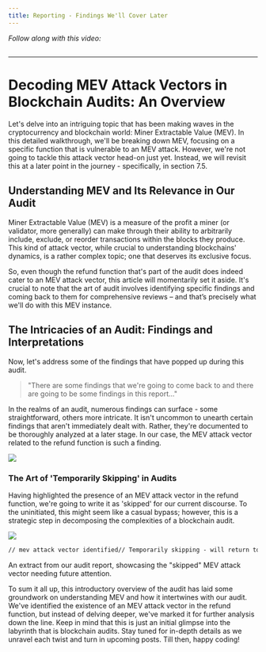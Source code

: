 ```yaml
---
title: Reporting - Findings We'll Cover Later
---
```


_Follow along with this video:_

## 

---

# Decoding MEV Attack Vectors in Blockchain Audits: An Overview

Let's delve into an intriguing topic that has been making waves in the cryptocurrency and blockchain world: Miner Extractable Value (MEV). In this detailed walkthrough, we'll be breaking down MEV, focusing on a specific function that is vulnerable to an MEV attack. However, we're not going to tackle this attack vector head-on just yet. Instead, we will revisit this at a later point in the journey - specifically, in section 7.5.

## Understanding MEV and Its Relevance in Our Audit

Miner Extractable Value (MEV) is a measure of the profit a miner (or validator, more generally) can make through their ability to arbitrarily include, exclude, or reorder transactions within the blocks they produce. This kind of attack vector, while crucial to understanding blockchains' dynamics, is a rather complex topic; one that deserves its exclusive focus.

So, even though the refund function that's part of the audit does indeed cater to an MEV attack vector, this article will momentarily set it aside. It's crucial to note that the art of audit involves identifying specific findings and coming back to them for comprehensive reviews – and that’s precisely what we'll do with this MEV instance.

## The Intricacies of an Audit: Findings and Interpretations

Now, let's address some of the findings that have popped up during this audit.

> "There are some findings that we're going to come back to and there are going to be some findings in this report..."

In the realms of an audit, numerous findings can surface - some straightforward, others more intricate. It isn't uncommon to unearth certain findings that aren't immediately dealt with. Rather, they're documented to be thoroughly analyzed at a later stage. In our case, the MEV attack vector related to the refund function is such a finding.

![](https://cdn.videotap.com/35BUNzg5F3kXUPMFBbwg-20.67.png)

### The Art of 'Temporarily Skipping' in Audits

Having highlighted the presence of an MEV attack vector in the refund function, we're going to write it as 'skipped' for our current discourse. To the uninitiated, this might seem like a casual bypass; however, this is a strategic step in decomposing the complexities of a blockchain audit.

![](https://cdn.videotap.com/p2tZttDRmeYG6uyTFwF2-24.11.png)

```markdown
// mev attack vector identified// Temporarily skipping - will return to in section 7.5
```

An extract from our audit report, showcasing the "skipped" MEV attack vector needing future attention.

To sum it all up, this introductory overview of the audit has laid some groundwork on understanding MEV and how it intertwines with our audit. We've identified the existence of an MEV attack vector in the refund function, but instead of delving deeper, we've marked it for further analysis down the line. Keep in mind that this is just an initial glimpse into the labyrinth that is blockchain audits. Stay tuned for in-depth details as we unravel each twist and turn in upcoming posts. Till then, happy coding!
